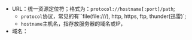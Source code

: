 - URL：统一资源定位符；格式为：`protocol://hostname[:port]/path`;
  - `protocol`协议，常见的有``file(file:///), http, https, ftp, thunder(迅雷)`;
  - `hostname`主机名，指存放服务器的域名或IP，
- 域名：